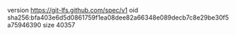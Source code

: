 version https://git-lfs.github.com/spec/v1
oid sha256:bfa403e6d5d0861759f1ea08dee82a66348e089decb7c8e29be30f5a75946390
size 40357
